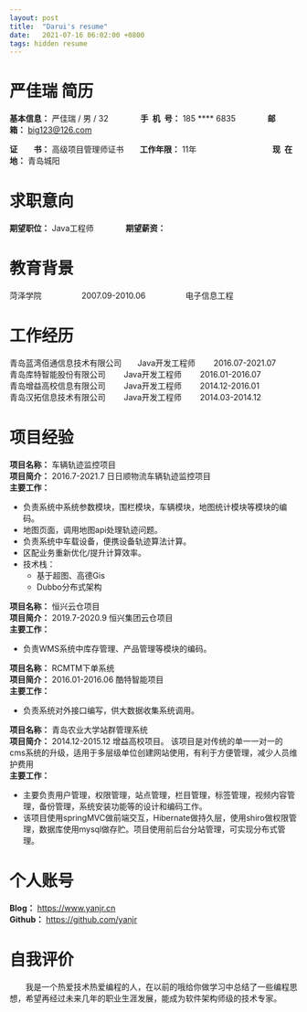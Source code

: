 ```yaml
---
layout: post
title:  "Darui's resume"
date:   2021-07-16 06:02:00 +0800
tags: hidden resume
---
```



<h1>严佳瑞 简历</h1>

**基本信息：** 严佳瑞 / 男 / 32&emsp;&emsp;&emsp;&emsp;**手&ensp;机&ensp;号：** 185 \*\*\*\* 6835&emsp;&emsp;&emsp;&emsp;**邮&emsp;&emsp;箱：** big123@126.com



**证&emsp;&emsp;书：** 高级项目管理师证书&emsp;&emsp;**工作年限：** 11年&emsp;&emsp;&emsp;&emsp;&ensp;&emsp;&emsp;&emsp;&emsp;&emsp;**现&ensp;在&ensp;地：** 青岛城阳



<h1>求职意向</h1>

**期望职位：** Java工程师&emsp;&emsp;&emsp;&emsp;**期望薪资：** 

<h1>教育背景</h1>

菏泽学院&emsp;&emsp;&emsp;&emsp;&emsp;2007.09-2010.06&emsp;&emsp;&emsp;&emsp;&emsp;电子信息工程

<h1>工作经历</h1>

青岛蓝湾佰通信息技术有限公司&emsp;&emsp;Java开发工程师&emsp;&emsp; 2016.07-2021.07
<br/>
青岛库特智能股份有限公司&emsp;&emsp; Java开发工程师&emsp;&emsp; 2016.01-2016.07
<br/>
青岛增益高校信息有限公司&emsp;&emsp; Java开发工程师&emsp;&emsp; 2014.12-2016.01
<br/>
青岛汉拓信息技术有限公司&emsp;&emsp; Java开发工程师&emsp;&emsp; 2014.03-2014.12
<br/>


<h1>项目经验</h1>

**项目名称：**  车辆轨迹监控项目
<br/>
**项目简介：** 2016.7-2021.7 日日顺物流车辆轨迹监控项目
<br/>
**主要工作：**
 - 负责系统中系统参数模块，围栏模块，车辆模块，地图统计模块等模块的编码。
 - 地图页面，调用地图api处理轨迹问题。
 - 负责系统中车载设备，便携设备轨迹算法计算。
 - 区配业务重新优化/提升计算效率。
 - 技术栈：
   - 基于超图、高德Gis
   - Dubbo分布式架构
 


**项目名称：**  恒兴云仓项目
<br/>
**项目简介：** 2019.7-2020.9 恒兴集团云仓项目
<br/>
**主要工作：**
 - 负责WMS系统中库存管理、产品管理等模块的编码。
 


**项目名称：**  RCMTM下单系统
<br/>
**项目简介：** 2016.01-2016.06 酷特智能项目
<br/>
**主要工作：**
 - 负责系统对外接口编写，供大数据收集系统调用。


**项目名称：**  青岛农业大学站群管理系统
<br/>
**项目简介：** 2014.12-2015.12 增益高校项目。
该项目是对传统的单一一对一的cms系统的升级，适用于多层级单位创建网站使用，有利于方便管理，减少人员维护费用
<br/>
**主要工作：**
 - 主要负责用户管理，权限管理，站点管理，栏目管理，标签管理，视频内容管理，备份管理，系统安装功能等的设计和编码工作。
 - 该项目使用springMVC做前端交互，Hibernate做持久层，使用shiro做权限管理，数据库使用mysql做存贮。项目使用前后台分站管理，可实现分布式管理。


<h1>个人账号</h1>

**Blog：** https://www.yanjr.cn
<br/>
**Github：** https://github.com/yanjr 




<h1>自我评价</h1>

&emsp;&emsp;我是一个热爱技术热爱编程的人，在以前的哦给你做学习中总结了一些编程思想，希望再经过未来几年的职业生涯发展，能成为软件架构师级的技术专家。
